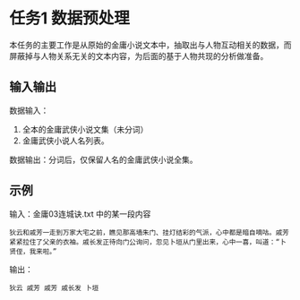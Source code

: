 # 任务1 数据预处理

本任务的主要工作是从原始的金庸小说文本中，抽取出与人物互动相关的数据，而屏蔽掉与人物关系无关的文本内容，为后面的基于人物共现的分析做准备。

## 输入输出

数据输入：
  1. 全本的金庸武侠小说文集（未分词）
  2. 金庸武侠小说人名列表。

数据输出：分词后，仅保留人名的金庸武侠小说全集。

## 示例

输入：金庸03连城诀.txt 中的某一段内容

```
狄云和戚芳一走到万家大宅之前，瞧见那高墙朱门、挂灯结彩的气派，心中都是暗自嘀咕。戚芳紧紧拉住了父亲的衣袖。戚长发正待向门公询问，忽见卜垣从门里出来，心中一喜，叫道：“卜贤侄，我来啦。”
```

输出：

```
狄云 戚芳 戚芳 戚长发 卜垣 
```
